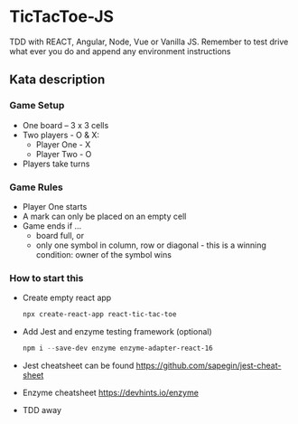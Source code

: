 # TicTacToe-JS
TDD with REACT, Angular, Node, Vue or Vanilla JS. Remember to test drive what ever you do and append any environment instructions

## Kata description

### Game Setup

- One board – 3 x 3 cells
- Two players - O & X:
  - Player One - X
  - Player Two - O
- Players take turns

### Game Rules

- Player One starts
- A mark can only be placed on an empty cell
- Game ends if …
  - board full, or
  - only one symbol in column, row or diagonal - this
 is a winning condition: owner of the symbol wins

### How to start this

- Create empty react app

   ```powershell
   npx create-react-app react-tic-tac-toe
   ```
- Add Jest and enzyme testing framework (optional)

  ```powershell
  npm i --save-dev enzyme enzyme-adapter-react-16
  ```
- Jest cheatsheet can be found https://github.com/sapegin/jest-cheat-sheet
- Enzyme cheatsheet https://devhints.io/enzyme
- TDD away
